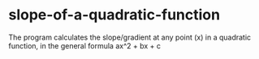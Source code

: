 # slope-of-a-quadratic-function
The program calculates the slope/gradient at any point (x) in a quadratic function, in the general formula ax^2 + bx + c
